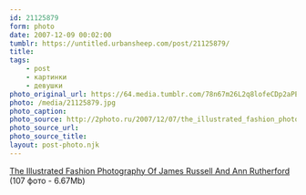 ```yaml
---
id: 21125879
form: photo
date: 2007-12-09 00:02:00
tumblr: https://untitled.urbansheep.com/post/21125879/
title:
tags:
    - post
    - картинки
    - девушки
photo_original_url: https://64.media.tumblr.com/78n67m26L2q8lofeCDp2aPE4_540.jpg
photo: /media/21125879.jpg
photo_caption: 
photo_source: http://2photo.ru/2007/12/07/the_illustrated_fashion_photography_of_james_russell_and_ann_rutherford.html
photo_source_url:
photo_source_title:
layout: post-photo.njk
---
```


<p><a href="http://2photo.ru/2007/12/07/the_illustrated_fashion_photography_of_james_russell_and_ann_rutherford.html">The Illustrated Fashion Photography Of James Russell And Ann Rutherford</a> (107 фото - 6.67Mb)</p>
